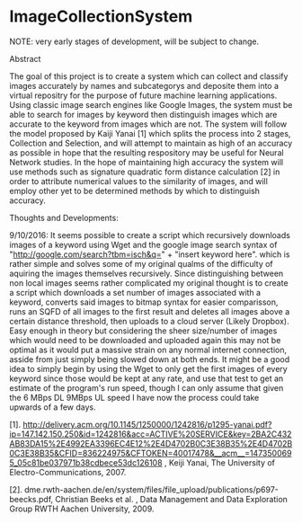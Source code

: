 # ImageCollectionSystem

NOTE: very early stages of development, will be subject to change.

Abstract

The goal of this project is to create a system which can collect and classify images accurately by names and subcategorys and deposite them into a virtual repositry for the purpose of future machine learning applications. Using classic image search engines like Google Images, the system must be able to search for images by keyword then distinguish images which are accurate to the keyword from images which are not. The system will follow the model proposed by Kaiji Yanai [1] which splits the process into 2 stages, Collection and Selection, and will attempt to maintain as high of an accuracy as possible in hope that the resulting respository may be useful for Neural Network studies. In the hope of maintaining high accuracy the system will use methods such as signature quadratic form distance calculation [2] in order to attribute numerical values to the similarity of images, and will employ other yet to be determined methods by which to distinguish accuracy. 

Thoughts and Developments:

9/10/2016: It seems possible to create a script which recursively downloads images of a keyword using Wget and the google image search syntax of "http://google.com/search?tbm=isch&q=" + "insert keyword here". which is rather simple and solves some of my original qualms of the difficulty of aquiring the images themselves recursively. Since distinguishing between non local images seems rather complicated my original thought is to create a script which downloads a set number of images associated with a keyword, converts said images to bitmap syntax for easier comparisson, runs an SQFD of all images to the first result and deletes all images above a certain distance threshold, then uploads to a cloud server (Likely Dropbox). Easy enough in theory but considering the sheer size/number of images which would need to be downloaded and uploaded again this may not be optimal as it would put a massive strain on any normal internet connection, asside from just simply being slowed down at both ends. It might be a good idea to simply begin by using the Wget to only get the first images of every keyword since those would be kept at any rate, and use that test to get an estimate of the program's run speed, though I can only assume that given the 6 MBps DL 9MBps UL speed I have now the process could take upwards of a few days.

[1]. http://delivery.acm.org/10.1145/1250000/1242816/p1295-yanai.pdf?ip=147.142.150.250&id=1242816&acc=ACTIVE%20SERVICE&key=2BA2C432AB83DA15%2E4992EA3396EC4E12%2E4D4702B0C3E38B35%2E4D4702B0C3E38B35&CFID=836224975&CFTOKEN=40017478&__acm__=1473500695_05c81be037971b38cdbece53dc126108 , Keiji Yanai, The University of Electro-Communications, 2007.

[2]. dme.rwth-aachen.de/en/system/files/file_upload/publications/p697-beecks.pdf, Christian Beeks et al. , Data Management and Data
Exploration Group RWTH Aachen University, 2009.
